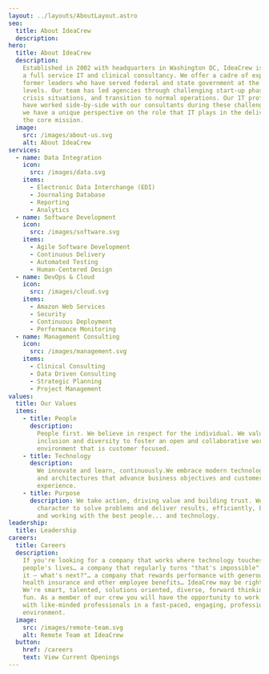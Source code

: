 ```yaml
---
layout: ../layouts/AboutLayout.astro
seo:
  title: About IdeaCrew
  description:
hero:
  title: About IdeaCrew
  description:
    Established in 2002 with headquarters in Washington DC, IdeaCrew is
    a full service IT and clinical consultancy. We offer a cadre of experienced
    former leaders who have served federal and state government at the highest
    levels. Our team has led agencies through challenging start-up phases,
    crisis situations, and transition to normal operations. Our IT professionals
    have worked side-by-side with our consultants during these challenges, and
    we have a unique perspective on the role that IT plays in the delivery of
    the core mission.
  image:
    src: /images/about-us.svg
    alt: About IdeaCrew
services:
  - name: Data Integration
    icon:
      src: /images/data.svg
    items:
      - Electronic Data Interchange (EDI)
      - Journaling Database
      - Reporting
      - Analytics
  - name: Software Development
    icon:
      src: /images/software.svg
    items:
      - Agile Software Development
      - Continuous Delivery
      - Automated Testing
      - Human-Centered Design
  - name: DevOps & Cloud
    icon:
      src: /images/cloud.svg
    items:
      - Amazon Web Services
      - Security
      - Continuous Deployment
      - Performance Monitoring
  - name: Management Consulting
    icon:
      src: /images/management.svg
    items:
      - Clinical Consulting
      - Data Driven Consulting
      - Strategic Planning
      - Project Management
values:
  title: Our Values
  items:
    - title: People
      description:
        People first. We believe in respect for the individual. We value
        inclusion and diversity to foster an open and collaborative work
        environment that is customer focused.
    - title: Technology
      description:
        We innovate and learn, continuously.We embrace modern technologies
        and architectures that advance business objectives and customer
        experience.
    - title: Purpose
      description: We take action, driving value and building trust. We have the
        character to solve problems and deliver results, efficiently, by hiring
        and working with the best people... and technology.
leadership:
  title: Leadership
careers:
  title: Careers
  description:
    If you're looking for a company that works where technology touches
    people's lives… a company that regularly turns "that's impossible" into "Got
    it – what's next?"… a company that rewards performance with generous pay,
    health insurance and other employee benefits… IdeaCrew may be right for you.
    We're smart, talented, solutions oriented, diverse, forward thinking and
    fun. As a member of our crew you will have the opportunity to work closely
    with like-minded professionals in a fast-paced, engaging, professional
    environment.
  image:
    src: /images/remote-team.svg
    alt: Remote Team at IdeaCrew
  button:
    href: /careers
    text: View Current Openings
---
```

